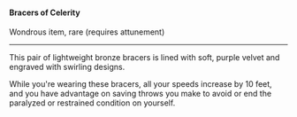#### Bracers of Celerity

Wondrous item, rare (requires attunement)

---

This pair of lightweight bronze bracers is lined with soft, purple velvet and engraved with swirling designs.

While you're wearing these bracers, all your speeds increase by 10 feet, and you have advantage on saving throws you make to avoid or end the paralyzed or restrained condition on yourself.
